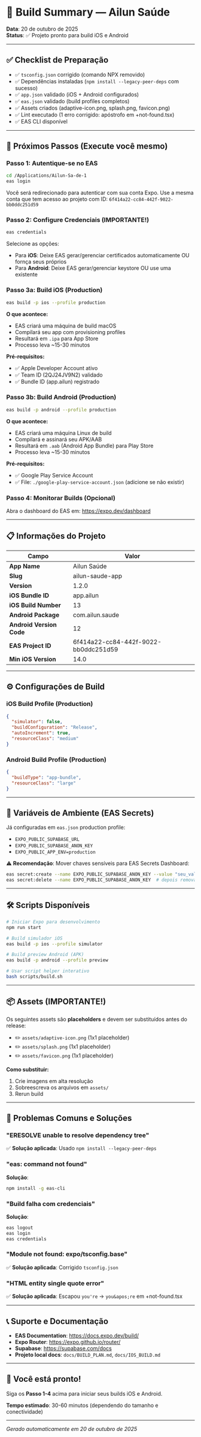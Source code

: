 # 🚀 Build Summary — Ailun Saúde

**Data**: 20 de outubro de 2025  
**Status**: ✅ Projeto pronto para build iOS e Android

---

## ✅ Checklist de Preparação

- ✅ `tsconfig.json` corrigido (comando NPX removido)
- ✅ Dependências instaladas (`npm install --legacy-peer-deps` com sucesso)
- ✅ `app.json` validado (iOS + Android configurados)
- ✅ `eas.json` validado (build profiles completos)
- ✅ Assets criados (adaptive-icon.png, splash.png, favicon.png)
- ✅ Lint executado (1 erro corrigido: apóstrofo em +not-found.tsx)
- ✅ EAS CLI disponível

---

## 🎯 Próximos Passos (Execute você mesmo)

### Passo 1: Autentique-se no EAS

```bash
cd /Applications/Ailun-Sa-de-1
eas login
```

Você será redirecionado para autenticar com sua conta Expo. Use a mesma conta que tem acesso ao projeto com ID: `6f414a22-cc84-442f-9022-bb0ddc251d59`

### Passo 2: Configure Credenciais (IMPORTANTE!)

```bash
eas credentials
```

Selecione as opções:
- Para **iOS**: Deixe EAS gerar/gerenciar certificados automaticamente OU fornça seus próprios
- Para **Android**: Deixe EAS gerar/gerenciar keystore OU use uma existente

### Passo 3a: Build iOS (Production)

```bash
eas build -p ios --profile production
```

**O que acontece:**
- EAS criará uma máquina de build macOS
- Compilará seu app com provisioning profiles
- Resultará em `.ipa` para App Store
- Processo leva ~15-30 minutos

**Pré-requisitos:**
- ✅ Apple Developer Account ativo
- ✅ Team ID (2QJ24JV9N2) validado
- ✅ Bundle ID (app.ailun) registrado

### Passo 3b: Build Android (Production)

```bash
eas build -p android --profile production
```

**O que acontece:**
- EAS criará uma máquina Linux de build
- Compilará e assinará seu APK/AAB
- Resultará em `.aab` (Android App Bundle) para Play Store
- Processo leva ~15-30 minutos

**Pré-requisitos:**
- ✅ Google Play Service Account
- ✅ File: `./google-play-service-account.json` (adicione se não existir)

### Passo 4: Monitorar Builds (Opcional)

Abra o dashboard do EAS em: https://expo.dev/dashboard

---

## 📋 Informações do Projeto

| Campo | Valor |
|-------|-------|
| **App Name** | Ailun Saúde |
| **Slug** | ailun-saude-app |
| **Version** | 1.2.0 |
| **iOS Bundle ID** | app.ailun |
| **iOS Build Number** | 13 |
| **Android Package** | com.ailun.saude |
| **Android Version Code** | 12 |
| **EAS Project ID** | 6f414a22-cc84-442f-9022-bb0ddc251d59 |
| **Min iOS Version** | 14.0 |

---

## ⚙️ Configurações de Build

### iOS Build Profile (Production)
```json
{
  "simulator": false,
  "buildConfiguration": "Release",
  "autoIncrement": true,
  "resourceClass": "medium"
}
```

### Android Build Profile (Production)
```json
{
  "buildType": "app-bundle",
  "resourceClass": "large"
}
```

---

## 🔐 Variáveis de Ambiente (EAS Secrets)

Já configuradas em `eas.json` production profile:
- `EXPO_PUBLIC_SUPABASE_URL`
- `EXPO_PUBLIC_SUPABASE_ANON_KEY`
- `EXPO_PUBLIC_APP_ENV=production`

⚠️ **Recomendação**: Mover chaves sensíveis para EAS Secrets Dashboard:

```bash
eas secret:create --name EXPO_PUBLIC_SUPABASE_ANON_KEY --value "seu_valor_aqui"
eas secret:delete --name EXPO_PUBLIC_SUPABASE_ANON_KEY  # depois remova de eas.json
```

---

## 🛠️ Scripts Disponíveis

```bash
# Iniciar Expo para desenvolvimento
npm run start

# Build simulador iOS
eas build -p ios --profile simulator

# Build preview Android (APK)
eas build -p android --profile preview

# Usar script helper interativo
bash scripts/build.sh
```

---

## 📦 Assets (IMPORTANTE!)

Os seguintes assets são **placeholders** e devem ser substituídos antes do release:
- ✏️ `assets/adaptive-icon.png` (1x1 placeholder)
- ✏️ `assets/splash.png` (1x1 placeholder)
- ✏️ `assets/favicon.png` (1x1 placeholder)

**Como substituir:**
1. Crie imagens em alta resolução
2. Sobreescreva os arquivos em `assets/`
3. Rerun build

---

## 🐛 Problemas Comuns e Soluções

### "ERESOLVE unable to resolve dependency tree"
✅ **Solução aplicada**: Usado `npm install --legacy-peer-deps`

### "eas: command not found"
**Solução**:
```bash
npm install -g eas-cli
```

### "Build falha com credenciais"
**Solução**:
```bash
eas logout
eas login
eas credentials
```

### "Module not found: expo/tsconfig.base"
✅ **Solução aplicada**: Corrigido `tsconfig.json`

### "HTML entity single quote error"
✅ **Solução aplicada**: Escapou `you're` → `you&apos;re` em +not-found.tsx

---

## 📞 Suporte e Documentação

- **EAS Documentation**: https://docs.expo.dev/build/
- **Expo Router**: https://expo.github.io/router/
- **Supabase**: https://supabase.com/docs
- **Projeto local docs**: `docs/BUILD_PLAN.md`, `docs/IOS_BUILD.md`

---

## 🎉 Você está pronto!

Siga os **Passo 1-4** acima para iniciar seus builds iOS e Android.

**Tempo estimado**: 30-60 minutos (dependendo do tamanho e conectividade)

---

*Gerado automaticamente em 20 de outubro de 2025*
